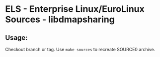 # ELS - Enterprise Linux/EuroLinux Sources - libdmapsharing
 
## Usage:
  Checkout branch or tag. Use `make sources` to recreate  SOURCE0 archive.
